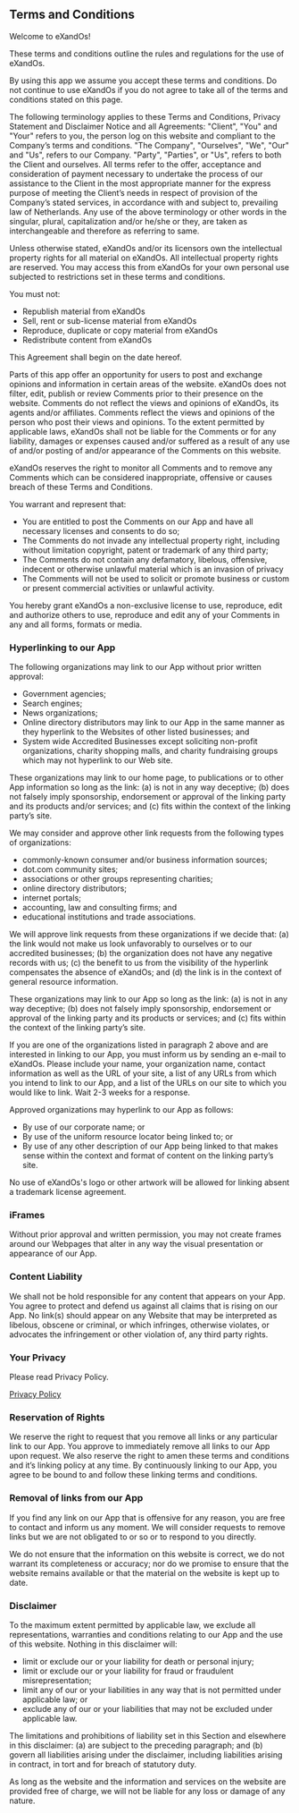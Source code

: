 <h2><strong>Terms and Conditions</strong></h2>

<p>Welcome to eXandOs!</p>

<p>These terms and conditions outline the rules and regulations for the use of eXandOs.</p>

<p>By using this app we assume you accept these terms and conditions. Do not continue to use eXandOs if you do not agree to take all of the terms and conditions stated on this page.</p>

<p>The following terminology applies to these Terms and Conditions, Privacy Statement and Disclaimer Notice and all Agreements: "Client", "You" and "Your" refers to you, the person log on this website and compliant to the Company’s terms and conditions. "The Company", "Ourselves", "We", "Our" and "Us", refers to our Company. "Party", "Parties", or "Us", refers to both the Client and ourselves. All terms refer to the offer, acceptance and consideration of payment necessary to undertake the process of our assistance to the Client in the most appropriate manner for the express purpose of meeting the Client’s needs in respect of provision of the Company’s stated services, in accordance with and subject to, prevailing law of Netherlands. Any use of the above terminology or other words in the singular, plural, capitalization and/or he/she or they, are taken as interchangeable and therefore as referring to same.

<p>Unless otherwise stated, eXandOs and/or its licensors own the intellectual property rights for all material on eXandOs. All intellectual property rights are reserved. You may access this from eXandOs for your own personal use subjected to restrictions set in these terms and conditions.</p>

<p>You must not:</p>
<ul>
    <li>Republish material from eXandOs</li>
    <li>Sell, rent or sub-license material from eXandOs</li>
    <li>Reproduce, duplicate or copy material from eXandOs</li>
    <li>Redistribute content from eXandOs</li>
</ul>

<p>This Agreement shall begin on the date hereof.</p>

<p>Parts of this app offer an opportunity for users to post and exchange opinions and information in certain areas of the website. eXandOs does not filter, edit, publish or review Comments prior to their presence on the website. Comments do not reflect the views and opinions of eXandOs, its agents and/or affiliates. Comments reflect the views and opinions of the person who post their views and opinions. To the extent permitted by applicable laws, eXandOs shall not be liable for the Comments or for any liability, damages or expenses caused and/or suffered as a result of any use of and/or posting of and/or appearance of the Comments on this website.</p>

<p>eXandOs reserves the right to monitor all Comments and to remove any Comments which can be considered inappropriate, offensive or causes breach of these Terms and Conditions.</p>

<p>You warrant and represent that:</p>

<ul>
    <li>You are entitled to post the Comments on our App and have all necessary licenses and consents to do so;</li>
    <li>The Comments do not invade any intellectual property right, including without limitation copyright, patent or trademark of any third party;</li>
    <li>The Comments do not contain any defamatory, libelous, offensive, indecent or otherwise unlawful material which is an invasion of privacy</li>
    <li>The Comments will not be used to solicit or promote business or custom or present commercial activities or unlawful activity.</li>
</ul>

<p>You hereby grant eXandOs a non-exclusive license to use, reproduce, edit and authorize others to use, reproduce and edit any of your Comments in any and all forms, formats or media.</p>

<h3><strong>Hyperlinking to our App</strong></h3>

<p>The following organizations may link to our App without prior written approval:</p>

<ul>
    <li>Government agencies;</li>
    <li>Search engines;</li>
    <li>News organizations;</li>
    <li>Online directory distributors may link to our App in the same manner as they hyperlink to the Websites of other listed businesses; and</li>
    <li>System wide Accredited Businesses except soliciting non-profit organizations, charity shopping malls, and charity fundraising groups which may not hyperlink to our Web site.</li>
</ul>

<p>These organizations may link to our home page, to publications or to other App information so long as the link: (a) is not in any way deceptive; (b) does not falsely imply sponsorship, endorsement or approval of the linking party and its products and/or services; and (c) fits within the context of the linking party’s site.</p>

<p>We may consider and approve other link requests from the following types of organizations:</p>

<ul>
    <li>commonly-known consumer and/or business information sources;</li>
    <li>dot.com community sites;</li>
    <li>associations or other groups representing charities;</li>
    <li>online directory distributors;</li>
    <li>internet portals;</li>
    <li>accounting, law and consulting firms; and</li>
    <li>educational institutions and trade associations.</li>
</ul>

<p>We will approve link requests from these organizations if we decide that: (a) the link would not make us look unfavorably to ourselves or to our accredited businesses; (b) the organization does not have any negative records with us; (c) the benefit to us from the visibility of the hyperlink compensates the absence of eXandOs; and (d) the link is in the context of general resource information.</p>

<p>These organizations may link to our App so long as the link: (a) is not in any way deceptive; (b) does not falsely imply sponsorship, endorsement or approval of the linking party and its products or services; and (c) fits within the context of the linking party’s site.</p>

<p>If you are one of the organizations listed in paragraph 2 above and are interested in linking to our App, you must inform us by sending an e-mail to eXandOs. Please include your name, your organization name, contact information as well as the URL of your site, a list of any URLs from which you intend to link to our App, and a list of the URLs on our site to which you would like to link. Wait 2-3 weeks for a response.</p>

<p>Approved organizations may hyperlink to our App as follows:</p>

<ul>
    <li>By use of our corporate name; or</li>
    <li>By use of the uniform resource locator being linked to; or</li>
    <li>By use of any other description of our App being linked to that makes sense within the context and format of content on the linking party’s site.</li>
</ul>

<p>No use of eXandOs's logo or other artwork will be allowed for linking absent a trademark license agreement.</p>

<h3><strong>iFrames</strong></h3>

<p>Without prior approval and written permission, you may not create frames around our Webpages that alter in any way the visual presentation or appearance of our App.</p>

<h3><strong>Content Liability</strong></h3>

<p>We shall not be hold responsible for any content that appears on your App. You agree to protect and defend us against all claims that is rising on our App. No link(s) should appear on any Website that may be interpreted as libelous, obscene or criminal, or which infringes, otherwise violates, or advocates the infringement or other violation of, any third party rights.</p>

<h3><strong>Your Privacy</strong></h3>

<p>Please read Privacy Policy.</p>

<a href="https://exandos.github.io/Privacy-Policy/">Privacy Policy</a>

<h3><strong>Reservation of Rights</strong></h3>

<p>We reserve the right to request that you remove all links or any particular link to our App. You approve to immediately remove all links to our App upon request. We also reserve the right to amen these terms and conditions and it’s linking policy at any time. By continuously linking to our App, you agree to be bound to and follow these linking terms and conditions.</p>

<h3><strong>Removal of links from our App</strong></h3>

<p>If you find any link on our App that is offensive for any reason, you are free to contact and inform us any moment. We will consider requests to remove links but we are not obligated to or so or to respond to you directly.</p>

<p>We do not ensure that the information on this website is correct, we do not warrant its completeness or accuracy; nor do we promise to ensure that the website remains available or that the material on the website is kept up to date.</p>

<h3><strong>Disclaimer</strong></h3>

<p>To the maximum extent permitted by applicable law, we exclude all representations, warranties and conditions relating to our App and the use of this website. Nothing in this disclaimer will:</p>

<ul>
    <li>limit or exclude our or your liability for death or personal injury;</li>
    <li>limit or exclude our or your liability for fraud or fraudulent misrepresentation;</li>
    <li>limit any of our or your liabilities in any way that is not permitted under applicable law; or</li>
    <li>exclude any of our or your liabilities that may not be excluded under applicable law.</li>
</ul>

<p>The limitations and prohibitions of liability set in this Section and elsewhere in this disclaimer: (a) are subject to the preceding paragraph; and (b) govern all liabilities arising under the disclaimer, including liabilities arising in contract, in tort and for breach of statutory duty.</p>

<p>As long as the website and the information and services on the website are provided free of charge, we will not be liable for any loss or damage of any nature.</p>
